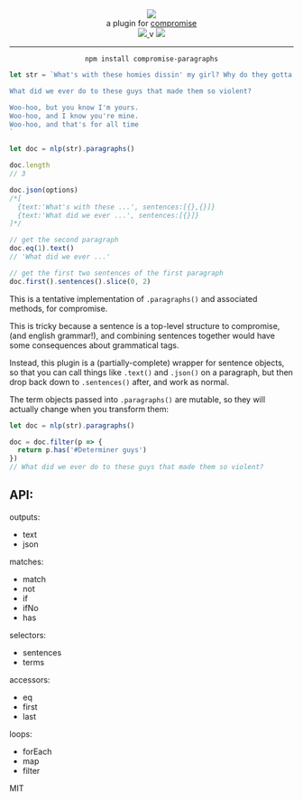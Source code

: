 <div align="center">
  <img src="https://cloud.githubusercontent.com/assets/399657/23590290/ede73772-01aa-11e7-8915-181ef21027bc.png" />

  <div>a plugin for <a href="https://github.com/spencermountain/compromise/">compromise</a></div>
  
  <!-- npm version -->
  <a href="https://npmjs.org/package/compromise-paragraphs">
    <img src="https://img.shields.io/npm/v/compromise-paragraphs.svg?style=flat-square" />
  </a>
  v
  <!-- file size -->
  <a href="https://unpkg.com/spacetime/builds/compromise-paragraphs.min.js">
    <img src="https://badge-size.herokuapp.com/spencermountain/compromise-verbs/master/builds/compromise-paragraphs.min.js" />
  </a>
   <hr/>
</div>

<div align="center">
  <code>npm install compromise-paragraphs</code>
</div>

```js
let str = `What's with these homies dissin' my girl? Why do they gotta front? 

What did we ever do to these guys that made them so violent?

Woo-hoo, but you know I'm yours.
Woo-hoo, and I know you're mine.
Woo-hoo, and that's for all time
`

let doc = nlp(str).paragraphs()

doc.length
// 3

doc.json(options)
/*[
  {text:'What's with these ...', sentences:[{},{}]}
  {text:'What did we ever ...', sentences:[{}]}
]*/

// get the second paragraph
doc.eq(1).text()
// 'What did we ever ...'

// get the first two sentences of the first paragraph
doc.first().sentences().slice(0, 2)

```

This is a tentative implementation of `.paragraphs()` and associated methods, for compromise.

This is tricky because a sentence is a top-level structure to compromise, (and english grammar!), and combining sentences together would have some consequences about grammatical tags.

Instead, this plugin is a (partially-complete) wrapper for sentence objects, so that you can call things like `.text()` and `.json()` on a paragraph, but then drop back down to `.sentences()` after, and work as normal.

The term objects passed into `.paragraphs()` are mutable, so they will actually change when you transform them:

```js
let doc = nlp(str).paragraphs()

doc = doc.filter(p => {
  return p.has('#Determiner guys')
})
// What did we ever do to these guys that made them so violent?
```

## API:
outputs:
* text
* json
  
matches:
* match
* not
* if
* ifNo
* has

selectors:
* sentences
* terms

accessors:
* eq
* first
* last

loops:
* forEach
* map
* filter



MIT